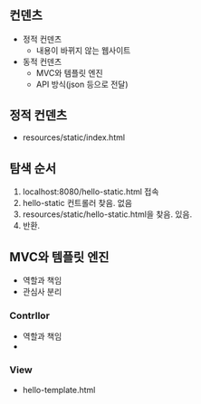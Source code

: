 #

## 컨덴츠

- 정적 컨덴츠
  - 내용이 바뀌지 않는 웹사이트
- 동적 컨덴츠
  - MVC와 템플릿 엔진
  - API 방식(json 등으로 전달)

## 정적 컨덴츠

- resources/static/index.html

## 탐색 순서

1. localhost:8080/hello-static.html 접속
2. hello-static 컨트롤러 찾음. 없음
3. resources/static/hello-static.html을 찾음. 있음.
4. 반환.

## MVC와 템플릿 엔진

- 역할과 책임
- 관심사 분리

### Contrllor

- 역할과 책임
-

### View

- hello-template.html
